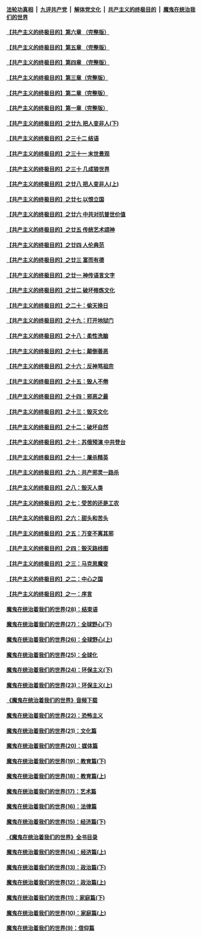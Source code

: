 ####  [法轮功真相](../../../../basic/blob/master/README.md?t=05312301) &nbsp;|&nbsp; [九评共产党](../../../../9ping.md/blob/master/README.md?t=05312301) &nbsp;|&nbsp; [解体党文化](../../../../jtdwh.md/blob/master/README.md?t=05312301)  &nbsp;|&nbsp; [共产主义的终极目的](../../../../gczydzjmd.md/blob/master/README.md?t=05312301) &nbsp;|&nbsp; [魔鬼在统治我们的世界](../../../../mgztzwmdsj.md/blob/master/README.md?t=05312301) 

#### [【共产主义的终极目的】第六章 （完整版）](../pages/nsc422/n11428913.md?t=05312301) 

#### [【共产主义的终极目的】第五章 （完整版）](../pages/nsc422/n11428912.md?t=05312301) 

#### [【共产主义的终极目的】第四章 （完整版）](../pages/nsc422/n11428907.md?t=05312301) 

#### [【共产主义的终极目的】第三章（完整版）](../pages/nsc422/n11428848.md?t=05312301) 

#### [【共产主义的终极目的】第二章（完整版）](../pages/nsc422/n11428831.md?t=05312301) 

#### [【共产主义的终极目的】第一章（完整版）](../pages/nsc422/n11417651.md?t=05312301) 

#### [【共产主义的终极目的】之廿九 把人变非人(下)](../pages/nsc422/n11344140.md?t=05312301) 

#### [【共产主义的终极目的】之三十二 结语](../pages/nsc422/n11360535.md?t=05312301) 

#### [【共产主义的终极目的】之三十一 末世景观](../pages/nsc422/n11351129.md?t=05312301) 

#### [【共产主义的终极目的】之三十 几成狼世界](../pages/nsc422/n11348280.md?t=05312301) 

#### [【共产主义的终极目的】之廿八 把人变非人(上)](../pages/nsc422/n11340492.md?t=05312301) 

#### [【共产主义的终极目的】之廿七 以恨立国](../pages/nsc422/n11336944.md?t=05312301) 

#### [【共产主义的终极目的】之廿六 中共对抗普世价值](../pages/nsc422/n11324785.md?t=05312301) 

#### [【共产主义的终极目的】之廿五 传统艺术颂神](../pages/nsc422/n11296396.md?t=05312301) 

#### [【共产主义的终极目的】之廿四 人伦典范](../pages/nsc422/n11296397.md?t=05312301) 

#### [【共产主义的终极目的】之廿三 富而有德](../pages/nsc422/n11283598.md?t=05312301) 

#### [【共产主义的终极目的】之廿一 神传语言文字](../pages/nsc422/n11263265.md?t=05312301) 

#### [【共产主义的终极目的】之廿二 破坏修炼文化](../pages/nsc422/n11245728.md?t=05312301) 

#### [【共产主义的终极目的】之二十：偷天换日](../pages/nsc422/n11238846.md?t=05312301) 

#### [【共产主义的终极目的】之十九：打开地狱门](../pages/nsc422/n11206376.md?t=05312301) 

#### [【共产主义的终极目的】之十八：柔性洗脑](../pages/nsc422/n11199994.md?t=05312301) 

#### [【共产主义的终极目的】之十七：颠倒善恶](../pages/nsc422/n11179782.md?t=05312301) 

#### [【共产主义的终极目的】之十六：反神骂祖宗](../pages/nsc422/n11166798.md?t=05312301) 

#### [【共产主义的终极目的】之十五：毁人不倦](../pages/nsc422/n11166792.md?t=05312301) 

#### [【共产主义的终极目的】之十四：邪恶之最](../pages/nsc422/n11150249.md?t=05312301) 

#### [【共产主义的终极目的】之十三：毁灭文化](../pages/nsc422/n11135227.md?t=05312301) 

#### [【共产主义的终极目的】之十二：破坏自然](../pages/nsc422/n11135214.md?t=05312301) 

#### [【共产主义的终极目的】之十：苏俄预演 中共登台](../pages/nsc422/n11118424.md?t=05312301) 

#### [【共产主义的终极目的】之十一：屠杀精英](../pages/nsc422/n11118442.md?t=05312301) 

#### [【共产主义的终极目的】之九：共产邪灵一路杀](../pages/nsc422/n11114139.md?t=05312301) 

#### [【共产主义的终极目的】之八：毁灭人类](../pages/nsc422/n11108503.md?t=05312301) 

#### [【共产主义的终极目的】之七：受苦的还是工农](../pages/nsc422/n11101809.md?t=05312301) 

#### [【共产主义的终极目的】之六：甜头和苦头](../pages/nsc422/n11096971.md?t=05312301) 

#### [【共产主义的终极目的】之五：万变不离其邪](../pages/nsc422/n11091285.md?t=05312301) 

#### [【共产主义的终极目的】之四：毁灭路线图](../pages/nsc422/n11086284.md?t=05312301) 

#### [【共产主义的终极目的】之三：马克思魔变](../pages/nsc422/n11061941.md?t=05312301) 

#### [【共产主义的终极目的】之二：中心之国](../pages/nsc422/n11047728.md?t=05312301) 

#### [【共产主义的终极目的】之一：序言](../pages/nsc422/n11086077.md?t=05312301) 

#### [魔鬼在统治着我们的世界(28)：结束语](../pages/nsc422/n10936246.md?t=05312301) 

#### [魔鬼在统治着我们的世界(27)：全球野心(下)](../pages/nsc422/n10928319.md?t=05312301) 

#### [魔鬼在统治着我们的世界(26)：全球野心(上)](../pages/nsc422/n10900318.md?t=05312301) 

#### [魔鬼在统治着我们的世界(25)：全球化](../pages/nsc422/n10788205.md?t=05312301) 

#### [魔鬼在统治着我们的世界(24)：环保主义(下)](../pages/nsc422/n10695307.md?t=05312301) 

#### [魔鬼在统治着我们的世界(23)：环保主义(上)](../pages/nsc422/n10688613.md?t=05312301) 

#### [《魔鬼在统治着我们的世界》音频下载](../pages/nsc422/n10635553.md?t=05312301) 

#### [魔鬼在统治着我们的世界(22)：恐怖主义](../pages/nsc422/n10614727.md?t=05312301) 

#### [魔鬼在统治着我们的世界(21)：文化篇](../pages/nsc422/n10597706.md?t=05312301) 

#### [魔鬼在统治着我们的世界(20)：媒体篇](../pages/nsc422/n10586579.md?t=05312301) 

#### [魔鬼在统治着我们的世界(19)：教育篇(下)](../pages/nsc422/n10564808.md?t=05312301) 

#### [魔鬼在统治着我们的世界(18)：教育篇(上)](../pages/nsc422/n10526970.md?t=05312301) 

#### [魔鬼在统治着我们的世界(17)：艺术篇](../pages/nsc422/n10499093.md?t=05312301) 

#### [魔鬼在统治着我们的世界(16)：法律篇](../pages/nsc422/n10485969.md?t=05312301) 

#### [魔鬼在统治着我们的世界(15)：经济篇(下)](../pages/nsc422/n10469975.md?t=05312301) 

#### [《魔鬼在统治着我们的世界》全书目录](../pages/nsc422/n10464261.md?t=05312301) 

#### [魔鬼在统治着我们的世界(14)：经济篇(上)](../pages/nsc422/n10457370.md?t=05312301) 

#### [魔鬼在统治着我们的世界(13)：政治篇(下)](../pages/nsc422/n10448270.md?t=05312301) 

#### [魔鬼在统治着我们的世界(12)：政治篇(上)](../pages/nsc422/n10444576.md?t=05312301) 

#### [魔鬼在统治着我们的世界(11)：家庭篇(下)](../pages/nsc422/n10440961.md?t=05312301) 

#### [魔鬼在统治着我们的世界(10)：家庭篇(上)](../pages/nsc422/n10435448.md?t=05312301) 

#### [魔鬼在统治着我们的世界(9)：信仰篇](../pages/nsc422/n10432159.md?t=05312301) 

